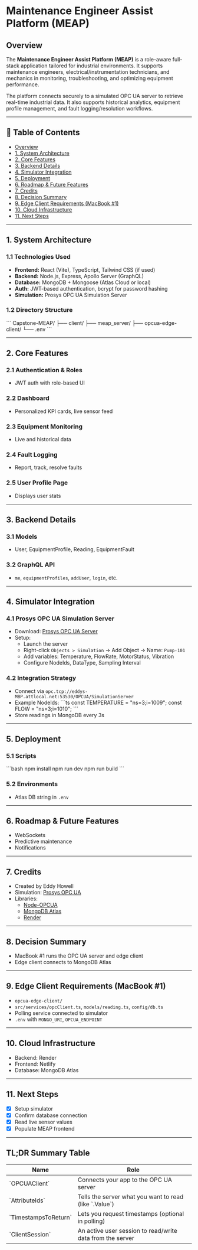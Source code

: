 
# Maintenance Engineer Assist Platform (MEAP)

## Overview
The **Maintenance Engineer Assist Platform (MEAP)** is a role-aware full-stack application tailored for industrial environments. It supports maintenance engineers, electrical/instrumentation technicians, and mechanics in monitoring, troubleshooting, and optimizing equipment performance.

The platform connects securely to a simulated OPC UA server to retrieve real-time industrial data. It also supports historical analytics, equipment profile management, and fault logging/resolution workflows.

---

## 📁 Table of Contents

- [Overview](#overview)
- [1. System Architecture](#1-system-architecture)
- [2. Core Features](#2-core-features)
- [3. Backend Details](#3-backend-details)
- [4. Simulator Integration](#4-simulator-integration)
- [5. Deployment](#5-deployment)
- [6. Roadmap & Future Features](#6-roadmap--future-features)
- [7. Credits](#7-credits)
- [8. Decision Summary](#8-decision-summary)
- [9. Edge Client Requirements (MacBook #1)](#9-edge-client-requirements-macbook-1)
- [10. Cloud Infrastructure](#10-cloud-infrastructure)
- [11. Next Steps](#11-next-steps)

---

## 1. System Architecture

### 1.1 Technologies Used
- **Frontend:** React (Vite), TypeScript, Tailwind CSS (if used)
- **Backend:** Node.js, Express, Apollo Server (GraphQL)
- **Database:** MongoDB + Mongoose (Atlas Cloud or local)
- **Auth:** JWT-based authentication, bcrypt for password hashing
- **Simulation:** Prosys OPC UA Simulation Server

### 1.2 Directory Structure
\`\`\`
Capstone-MEAP/
├── client/
├── meap_server/
├── opcua-edge-client/
└── .env
\`\`\`

---

## 2. Core Features

### 2.1 Authentication & Roles
- JWT auth with role-based UI

### 2.2 Dashboard
- Personalized KPI cards, live sensor feed

### 2.3 Equipment Monitoring
- Live and historical data

### 2.4 Fault Logging
- Report, track, resolve faults

### 2.5 User Profile Page
- Displays user stats

---

## 3. Backend Details

### 3.1 Models
- User, EquipmentProfile, Reading, EquipmentFault

### 3.2 GraphQL API
- `me`, `equipmentProfiles`, `addUser`, `login`, etc.

---

## 4. Simulator Integration

### 4.1 Prosys OPC UA Simulation Server
- Download: [Prosys OPC UA Server](https://www.prosysopc.com/products/opc-ua-simulation-server/)
- Setup:
  - Launch the server
  - Right-click `Objects > Simulation` → Add Object → Name: `Pump-101`
  - Add variables: Temperature, FlowRate, MotorStatus, Vibration
  - Configure NodeIds, DataType, Sampling Interval

### 4.2 Integration Strategy
- Connect via `opc.tcp://eddys-MBP.attlocal.net:53530/OPCUA/SimulationServer`
- Example NodeIds:
  \`\`\`ts
  const TEMPERATURE = "ns=3;i=1009";
  const FLOW = "ns=3;i=1010";
  \`\`\`
- Store readings in MongoDB every 3s

---

## 5. Deployment

### 5.1 Scripts
\`\`\`bash
npm install
npm run dev
npm run build
\`\`\`

### 5.2 Environments
- Atlas DB string in `.env`

---

## 6. Roadmap & Future Features
- WebSockets
- Predictive maintenance
- Notifications

---

## 7. Credits
- Created by Eddy Howell
- Simulation: [Prosys OPC UA](https://www.prosysopc.com/products/opc-ua-simulation-server/)
- Libraries:
  - [Node-OPCUA](https://github.com/node-opcua/node-opcua)
  - [MongoDB Atlas](https://www.mongodb.com/cloud/atlas)
  - [Render](https://render.com)

---

## 8. Decision Summary
- MacBook #1 runs the OPC UA server and edge client
- Edge client connects to MongoDB Atlas

---

## 9. Edge Client Requirements (MacBook #1)
- `opcua-edge-client/`
- `src/services/opcClient.ts`, `models/reading.ts`, `config/db.ts`
- Polling service connected to simulator
- `.env` with `MONGO_URI`, `OPCUA_ENDPOINT`

---

## 10. Cloud Infrastructure
- Backend: Render
- Frontend: Netlify
- Database: MongoDB Atlas

---

## 11. Next Steps
- [x] Setup simulator
- [x] Confirm database connection
- [x] Read live sensor values
- [x] Populate MEAP frontend

---

## TL;DR Summary Table

| Name               | Role                                                                 |
|--------------------|----------------------------------------------------------------------|
| \`OPCUAClient\`      | Connects your app to the OPC UA server                               |
| \`AttributeIds\`     | Tells the server what you want to read (like \`.Value\`)             |
| \`TimestampsToReturn\` | Lets you request timestamps (optional in polling)                  |
| \`ClientSession\`    | An active user session to read/write data from the server            |
